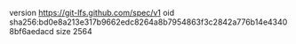 version https://git-lfs.github.com/spec/v1
oid sha256:bd0e8a213e317b9662edc8264a8b7954863f3c2842a776b14e43408bf6aedacd
size 2564
